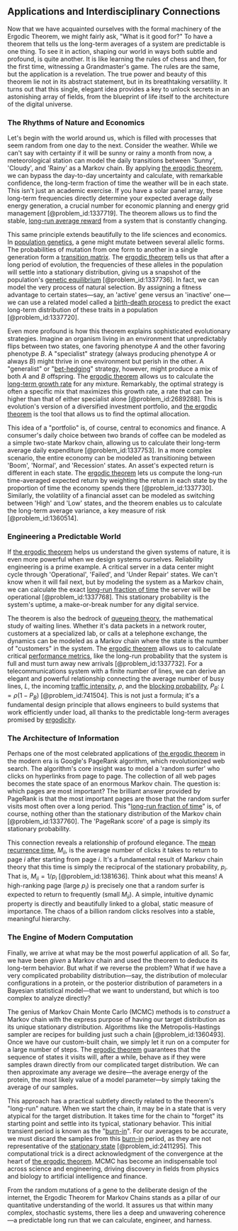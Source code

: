 ## Applications and Interdisciplinary Connections

Now that we have acquainted ourselves with the formal machinery of the Ergodic Theorem, we might fairly ask, "What is it good for?" To have a theorem that tells us the long-term averages of a system are predictable is one thing. To see it in action, shaping our world in ways both subtle and profound, is quite another. It is like learning the rules of chess and then, for the first time, witnessing a Grandmaster's game. The rules are the same, but the application is a revelation. The true power and beauty of this theorem lie not in its abstract statement, but in its breathtaking versatility. It turns out that this single, elegant idea provides a key to unlock secrets in an astonishing array of fields, from the blueprint of life itself to the architecture of the digital universe.

### The Rhythms of Nature and Economics

Let's begin with the world around us, which is filled with processes that seem random from one day to the next. Consider the weather. While we can't say with certainty if it will be sunny or rainy a month from now, a meteorological station can model the daily transitions between 'Sunny', 'Cloudy', and 'Rainy' as a Markov chain. By applying [the ergodic theorem](@article_id:261473), we can bypass the day-to-day uncertainty and calculate, with remarkable confidence, the long-term fraction of time the weather will be in each state. This isn't just an academic exercise. If you have a solar panel array, these long-term frequencies directly determine your expected average daily energy generation, a crucial number for economic planning and energy grid management [@problem_id:1337719]. The theorem allows us to find the stable, [long-run average reward](@article_id:275622) from a system that is constantly changing.

This same principle extends beautifully to the life sciences and economics. In [population genetics](@article_id:145850), a gene might mutate between several allelic forms. The probabilities of mutation from one form to another in a single generation form a [transition matrix](@article_id:145931). The [ergodic theorem](@article_id:150178) tells us that after a long period of evolution, the frequencies of these alleles in the population will settle into a stationary distribution, giving us a snapshot of the population's [genetic equilibrium](@article_id:166556) [@problem_id:1337736]. In fact, we can model the very process of natural selection. By assigning a fitness advantage to certain states—say, an 'active' gene versus an 'inactive' one—we can use a related model called a [birth-death process](@article_id:168101) to predict the exact long-term distribution of these traits in a population [@problem_id:1337720].

Even more profound is how this theorem explains sophisticated evolutionary strategies. Imagine an organism living in an environment that unpredictably flips between two states, one favoring phenotype $A$ and the other favoring phenotype $B$. A "specialist" strategy (always producing phenotype $A$ or always $B$) might thrive in one environment but perish in the other. A "generalist" or "[bet-hedging](@article_id:193187)" strategy, however, might produce a mix of both $A$ and $B$ offspring. The [ergodic theorem](@article_id:150178) allows us to calculate the [long-term growth rate](@article_id:194259) for any mixture. Remarkably, the optimal strategy is often a specific mix that maximizes this growth rate, a rate that can be higher than that of either specialist alone [@problem_id:2689288]. This is evolution's version of a diversified investment portfolio, and [the ergodic theorem](@article_id:261473) is the tool that allows us to find the optimal allocation.

This idea of a "portfolio" is, of course, central to economics and finance. A consumer's daily choice between two brands of coffee can be modeled as a simple two-state Markov chain, allowing us to calculate their long-term average daily expenditure [@problem_id:1337753]. In a more complex scenario, the entire economy can be modeled as transitioning between 'Boom', 'Normal', and 'Recession' states. An asset's expected return is different in each state. The [ergodic theorem](@article_id:150178) lets us compute the long-run time-averaged expected return by weighting the return in each state by the proportion of time the economy spends there [@problem_id:1337730]. Similarly, the volatility of a financial asset can be modeled as switching between 'High' and 'Low' states, and the theorem enables us to calculate the long-term average variance, a key measure of risk [@problem_id:1360514].

### Engineering a Predictable World

If [the ergodic theorem](@article_id:261473) helps us understand the given systems of nature, it is even more powerful when we design systems ourselves. Reliability engineering is a prime example. A critical server in a data center might cycle through 'Operational', 'Failed', and 'Under Repair' states. We can't know when it will fail next, but by modeling the system as a Markov chain, we can calculate the exact [long-run fraction of time](@article_id:268812) the server will be operational [@problem_id:1337768]. This stationary probability is the system's uptime, a make-or-break number for any digital service.

The theorem is also the bedrock of [queueing theory](@article_id:273287), the mathematical study of waiting lines. Whether it's data packets in a network router, customers at a specialized lab, or calls at a telephone exchange, the dynamics can be modeled as a Markov chain where the state is the number of "customers" in the system. The [ergodic theorem](@article_id:150178) allows us to calculate critical [performance metrics](@article_id:176830), like the long-run probability that the system is full and must turn away new arrivals [@problem_id:1337732]. For a telecommunications system with a finite number of lines, we can derive an elegant and powerful relationship connecting the average number of busy lines, $L$, the incoming [traffic intensity](@article_id:262987), $\rho$, and the [blocking probability](@article_id:273856), $P_B$: $L = \rho(1 - P_B)$ [@problem_id:741504]. This is not just a formula; it's a fundamental design principle that allows engineers to build systems that work efficiently under load, all thanks to the predictable long-term averages promised by [ergodicity](@article_id:145967).

### The Architecture of Information

Perhaps one of the most celebrated applications of [the ergodic theorem](@article_id:261473) in the modern era is Google's PageRank algorithm, which revolutionized web search. The algorithm's core insight was to model a 'random surfer' who clicks on hyperlinks from page to page. The collection of all web pages becomes the state space of an enormous Markov chain. The question is: which pages are most important? The brilliant answer provided by PageRank is that the most important pages are those that the random surfer visits most often over a long period. This "[long-run fraction of time](@article_id:268812)" is, of course, nothing other than the stationary distribution of the Markov chain [@problem_id:1337760]. The 'PageRank score' of a page is simply its stationary probability.

This connection reveals a relationship of profound elegance. The [mean recurrence time](@article_id:264449), $M_{ii}$, is the average number of clicks it takes to return to page $i$ after starting from page $i$. It's a fundamental result of Markov chain theory that this time is simply the reciprocal of the stationary probability, $p_i$. That is, $M_{ii} = 1/p_i$ [@problem_id:1381636]. Think about what this means! A high-ranking page (large $p_i$) is precisely one that a random surfer is expected to return to frequently (small $M_{ii}$). A simple, intuitive dynamic property is directly and beautifully linked to a global, static measure of importance. The chaos of a billion random clicks resolves into a stable, meaningful hierarchy.

### The Engine of Modern Computation

Finally, we arrive at what may be the most powerful application of all. So far, we have been *given* a Markov chain and used the theorem to deduce its long-term behavior. But what if we reverse the problem? What if we have a very complicated probability distribution—say, the distribution of molecular configurations in a protein, or the posterior distribution of parameters in a Bayesian statistical model—that we want to understand, but which is too complex to analyze directly?

The genius of Markov Chain Monte Carlo (MCMC) methods is to *construct* a Markov chain with the express purpose of having our target distribution as its unique stationary distribution. Algorithms like the Metropolis-Hastings sampler are recipes for building just such a chain [@problem_id:1360493]. Once we have our custom-built chain, we simply let it run on a computer for a large number of steps. The [ergodic theorem](@article_id:150178) guarantees that the sequence of states it visits will, after a while, behave as if they were samples drawn directly from our complicated target distribution. We can then approximate any average we desire—the average energy of the protein, the most likely value of a model parameter—by simply taking the average of our samples.

This approach has a practical subtlety directly related to the theorem's "long-run" nature. When we start the chain, it may be in a state that is very atypical for the target distribution. It takes time for the chain to "forget" its starting point and settle into its typical, stationary behavior. This initial transient period is known as the "[burn-in](@article_id:197965)". For our averages to be accurate, we must discard the samples from this [burn-in](@article_id:197965) period, as they are not representative of the [stationary state](@article_id:264258) [@problem_id:2411295]. This computational trick is a direct acknowledgment of the convergence at the heart of [the ergodic theorem](@article_id:261473). MCMC has become an indispensable tool across science and engineering, driving discovery in fields from physics and biology to artificial intelligence and finance.

From the random mutations of a gene to the deliberate design of the internet, the Ergodic Theorem for Markov Chains stands as a pillar of our quantitative understanding of the world. It assures us that within many complex, stochastic systems, there lies a deep and unwavering coherence—a predictable long run that we can calculate, engineer, and harness.